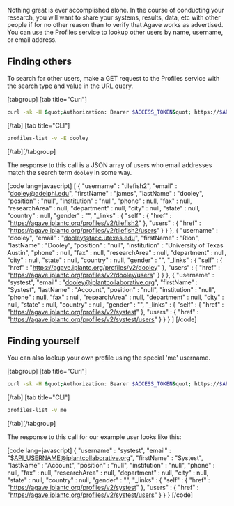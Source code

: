 Nothing great is ever accomplished alone. In the course of conducting your research, you will want to share your systems, results, data, etc with other people if for no other reason than to verify that Agave works as advertised. You can use the Profiles service to lookup other users by name, username, or email address.

<h2>Finding others</h2>

To search for other users, make a GET request to the Profiles service with the search type and value in the URL query.

[tabgroup]
[tab title="Curl"]
```bash
curl -sk -H &quot;Authorization: Bearer $ACCESS_TOKEN&quot; https://$API_BASE_URL/profiles/$API_VERSION/?email=dooley
```
[/tab]
[tab title="CLI"]
```bash
profiles-list -v -E dooley
``` 
[/tab][/tabgroup]

The response to this call is a JSON array of users who email addresses match the search term <code>dooley</code> in some way.

[code lang=javascript]
[ 
  {
    &quot;username&quot; : &quot;tilefish2&quot;,
    &quot;email&quot; : &quot;dooley@adelphi.edu&quot;,
    &quot;firstName&quot; : &quot;james&quot;,
    &quot;lastName&quot; : &quot;dooley&quot;,
    &quot;position&quot; : &quot;null&quot;,
    &quot;institution&quot; : &quot;null&quot;,
    &quot;phone&quot; : null,
    &quot;fax&quot; : null,
    &quot;researchArea&quot; : null,
    &quot;department&quot; : null,
    &quot;city&quot; : null,
    &quot;state&quot; : null,
    &quot;country&quot; : null,
    &quot;gender&quot; : &quot;&quot;,
    &quot;_links&quot; : {
      &quot;self&quot; : {
        &quot;href&quot; : &quot;https://agave.iplantc.org/profiles/v2/tilefish2&quot;
      },
      &quot;users&quot; : {
        &quot;href&quot; : &quot;https://agave.iplantc.org/profiles/v2/tilefish2/users&quot;
      }
    }
  }, 
  {
    &quot;username&quot; : &quot;dooley&quot;,
    &quot;email&quot; : &quot;dooley@tacc.utexas.edu&quot;,
    &quot;firstName&quot; : &quot;Rion&quot;,
    &quot;lastName&quot; : &quot;Dooley&quot;,
    &quot;position&quot; : &quot;null&quot;,
    &quot;institution&quot; : &quot;University of Texas Austin&quot;,
    &quot;phone&quot; : null,
    &quot;fax&quot; : null,
    &quot;researchArea&quot; : null,
    &quot;department&quot; : null,
    &quot;city&quot; : null,
    &quot;state&quot; : null,
    &quot;country&quot; : null,
    &quot;gender&quot; : &quot;&quot;,
    &quot;_links&quot; : {
      &quot;self&quot; : {
        &quot;href&quot; : &quot;https://agave.iplantc.org/profiles/v2/dooley&quot;
      },
      &quot;users&quot; : {
        &quot;href&quot; : &quot;https://agave.iplantc.org/profiles/v2/dooley/users&quot;
      }
    }
  }, 
  {
    &quot;username&quot; : &quot;systest&quot;,
    &quot;email&quot; : &quot;dooley@iplantcollaborative.org&quot;,
    &quot;firstName&quot; : &quot;Systest&quot;,
    &quot;lastName&quot; : &quot;Account&quot;,
    &quot;position&quot; : &quot;null&quot;,
    &quot;institution&quot; : &quot;null&quot;,
    &quot;phone&quot; : null,
    &quot;fax&quot; : null,
    &quot;researchArea&quot; : null,
    &quot;department&quot; : null,
    &quot;city&quot; : null,
    &quot;state&quot; : null,
    &quot;country&quot; : null,
    &quot;gender&quot; : &quot;&quot;,
    &quot;_links&quot; : {
      &quot;self&quot; : {
        &quot;href&quot; : &quot;https://agave.iplantc.org/profiles/v2/systest&quot;
      },
      &quot;users&quot; : {
        &quot;href&quot; : &quot;https://agave.iplantc.org/profiles/v2/systest/users&quot;
      }
    }
  } 
]
[/code]

<h2>Finding yourself</h2>

You can also lookup your own profile using the special 'me' username.

[tabgroup]
[tab title="Curl"]
```bash
curl -sk -H &quot;Authorization: Bearer $ACCESS_TOKEN&quot; https://$API_BASE_URL/profiles/$API_VERSION/me
```
[/tab]
[tab title="CLI"]
```bash
profiles-list -v me
``` 
[/tab][/tabgroup]

The response to this call for our example user looks like this:

[code lang=javascript]
{
    &quot;username&quot; : &quot;systest&quot;,
    &quot;email&quot; : &quot;$API_USERNAME@iplantcollaborative.org&quot;,
    &quot;firstName&quot; : &quot;Systest&quot;,
    &quot;lastName&quot; : &quot;Account&quot;,
    &quot;position&quot; : &quot;null&quot;,
    &quot;institution&quot; : &quot;null&quot;,
    &quot;phone&quot; : null,
    &quot;fax&quot; : null,
    &quot;researchArea&quot; : null,
    &quot;department&quot; : null,
    &quot;city&quot; : null,
    &quot;state&quot; : null,
    &quot;country&quot; : null,
    &quot;gender&quot; : &quot;&quot;,
    &quot;_links&quot; : {
      &quot;self&quot; : {
        &quot;href&quot; : &quot;https://agave.iplantc.org/profiles/v2/systest&quot;
      },
      &quot;users&quot; : {
        &quot;href&quot; : &quot;https://agave.iplantc.org/profiles/v2/systest/users&quot;
      }
    }
}
[/code]